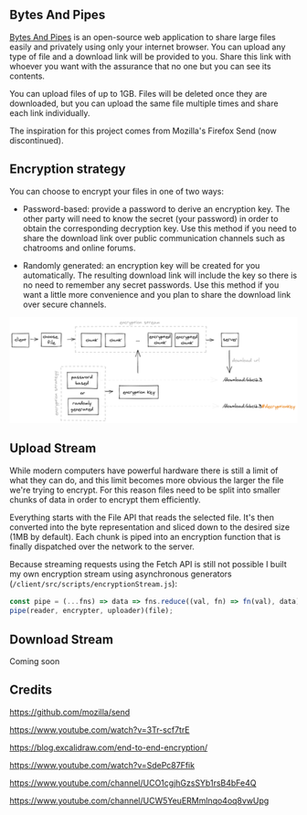 ## Bytes And Pipes

[Bytes And Pipes](https://bytesandpipes.com) is an open-source web application to share large files easily and privately using only your internet browser. You can upload any type of file and a download link will be provided to you. Share this link with whoever you want with the assurance that no one but you can see its contents.

You can upload files of up to 1GB. Files will be deleted once they are downloaded, but you can upload the same file multiple times and share each link individually.

The inspiration for this project comes from Mozilla's Firefox Send (now discontinued).

## Encryption strategy

You can choose to encrypt your files in one of two ways:

- Password-based: provide a password to derive an encryption key. The other party will need to know the secret (your password) in order to obtain the corresponding decryption key. Use this method if you need to share the download link over public communication channels such as chatrooms and online forums.

- Randomly generated: an encryption key will be created for you automatically. The resulting download link will include the key so there is no need to remember any secret passwords. Use this method if you want a little more convenience and you plan to share the download link over secure channels.

![Encryption Process](assets/encryptionprocess.png)

## Upload Stream

While modern computers have powerful hardware there is still a limit of what they can do, and this limit becomes more obvious the larger the file we're trying to encrypt. For this reason files need to be split into smaller chunks of data in order to encrypt them efficiently.

Everything starts with the File API that reads the selected file. It's then converted into the byte representation and sliced down to the desired size (1MB by default). Each chunk is piped into an encryption function that is finally dispatched over the network to the server.

Because streaming requests using the Fetch API is still not possible I built my own encryption stream using asynchronous generators (`/client/src/scripts/encryptionStream.js`):

```js
const pipe = (...fns) => data => fns.reduce((val, fn) => fn(val), data);
pipe(reader, encrypter, uploader)(file);
```

## Download Stream

Coming soon

## Credits

https://github.com/mozilla/send

https://www.youtube.com/watch?v=3Tr-scf7trE

https://blog.excalidraw.com/end-to-end-encryption/

https://www.youtube.com/watch?v=SdePc87Ffik

https://www.youtube.com/channel/UCO1cgjhGzsSYb1rsB4bFe4Q

https://www.youtube.com/channel/UCW5YeuERMmlnqo4oq8vwUpg
